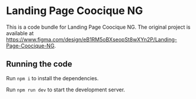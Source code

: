 
  # Landing Page Coocique NG

  This is a code bundle for Landing Page Coocique NG. The original project is available at https://www.figma.com/design/eB1RM5oBXseopSt8wXYn2P/Landing-Page-Coocique-NG.

  ## Running the code

  Run `npm i` to install the dependencies.

  Run `npm run dev` to start the development server.
  